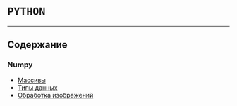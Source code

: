 # `PYTHON`
___
## Содержание
### Numpy
- [Массивы](https://github.com/NazarovMichail/Lectures-notes-MIPT/blob/master/Python/Numpy%20Arrays.ipynb)
- [Типы данных](https://github.com/NazarovMichail/Lectures-notes-MIPT/blob/f7297d111b672d223aab1e37de0270925aedfcbf/Python/Numpy_Data_types.ipynb)
- [Обработка изображений](https://github.com/NazarovMichail/Lectures-notes-MIPT/blob/f7297d111b672d223aab1e37de0270925aedfcbf/Python/Numpy%20IMAGES.ipynb)
